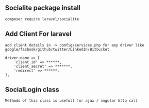 ## Socialite package install
	composer require laravel/socialite

## Add Client For laravel
	add client details in -> config/services.php for any driver like google/facbook/github/twitter/LinkedIn/Bitbucket

	driver-name => [
        'client_id' => ******,
        'client_secret' => *******,
        'redirect' => ******,
    ],

## SocialLogin class 
	Methods of this class is usefull for ajax / angular http call 